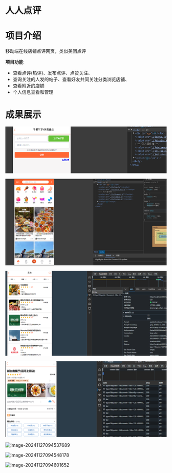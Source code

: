 # 人人点评

# 项目介绍

移动端在线店铺点评网页，类似美团点评

**项目功能**

- 查看点评(热评)、发布点评、点赞关注、
- 查询关注的人发的帖子、查看好友共同关注分类浏览店铺、
- 查看附近的店铺
- 个人信息查看和管理

# 成果展示

![image-20241109001102145](人人点评.assets/image-20241109001102145.png)

![image-20241109001036135](人人点评.assets/image-20241109001036135.png)

![image-20241109001159268](人人点评.assets/image-20241109001159268.png)

![image-20241109001048193](人人点评.assets/image-20241109001048193.png)

![image-20241127094537689](人人点评.assets/image-20241127094537689.png)

![image-20241127094548178](人人点评.assets/image-20241127094548178.png)

![image-20241127094601652](人人点评.assets/image-20241127094601652.png)